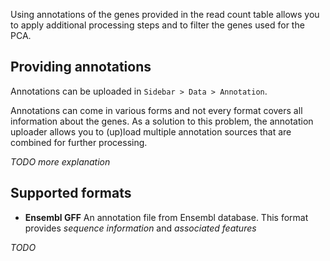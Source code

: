 Using annotations of the genes provided in the read count table allows you
to apply additional processing steps and to filter the genes used for the PCA.

## Providing annotations

Annotations can be uploaded in `Sidebar > Data > Annotation`.

Annotations can come in various forms and not every format covers all information
about the genes. As a solution to this problem, the annotation uploader allows
you to (up)load multiple annotation sources that are combined for further processing.

*TODO more explanation*

## Supported formats

* **Ensembl GFF** An annotation file from Ensembl database. This format provides *sequence information* and *associated features*

*TODO*
